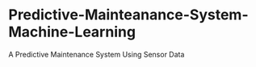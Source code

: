 # Predictive-Mainteanance-System-Machine-Learning
A Predictive Maintenance System Using Sensor Data

